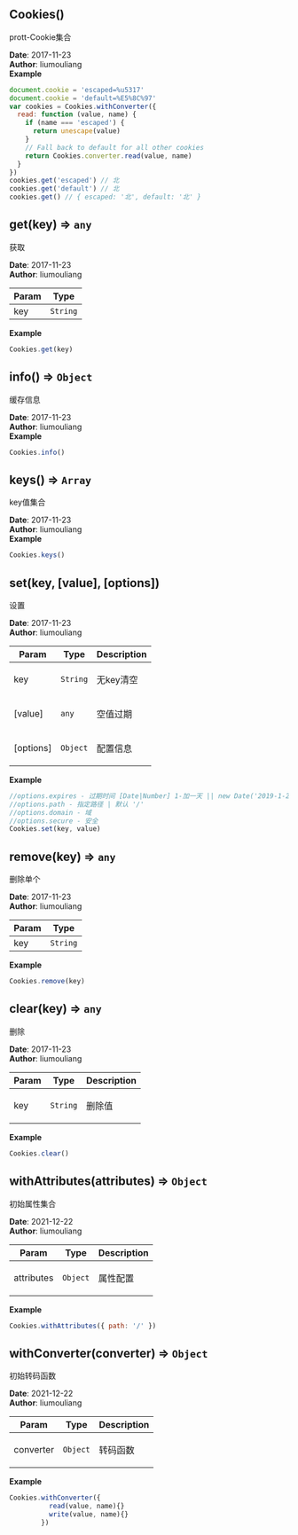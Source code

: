 ## Cookies()
<p>prott-Cookie集合</p>

**Date**: 2017-11-23  
**Author**: liumouliang  
**Example**  
```javascript
document.cookie = 'escaped=%u5317'
document.cookie = 'default=%E5%8C%97'
var cookies = Cookies.withConverter({
  read: function (value, name) {
    if (name === 'escaped') {
      return unescape(value)
    }
    // Fall back to default for all other cookies
    return Cookies.converter.read(value, name)
  }
})
cookies.get('escaped') // 北
cookies.get('default') // 北
cookies.get() // { escaped: '北', default: '北' }
```
## get(key) ⇒ <code>any</code>
<p>获取</p>

**Date**: 2017-11-23  
**Author**: liumouliang  

| Param | Type |
| --- | --- |
| key | <code>String</code> | 

**Example**  
```javascript
Cookies.get(key)
```
## info() ⇒ <code>Object</code>
<p>缓存信息</p>

**Date**: 2017-11-23  
**Author**: liumouliang  
**Example**  
```javascript
Cookies.info()
```
## keys() ⇒ <code>Array</code>
<p>key值集合</p>

**Date**: 2017-11-23  
**Author**: liumouliang  
**Example**  
```javascript
Cookies.keys()
```
## set(key, [value], [options])
<p>设置</p>

**Date**: 2017-11-23  
**Author**: liumouliang  

| Param | Type | Description |
| --- | --- | --- |
| key | <code>String</code> | <p>无key清空</p> |
| [value] | <code>any</code> | <p>空值过期</p> |
| [options] | <code>Object</code> | <p>配置信息</p> |

**Example**  
```javascript
//options.expires - 过期时间 [Date|Number] 1-加一天 || new Date('2019-1-20')
//options.path - 指定路径 | 默认 '/'
//options.domain - 域
//options.secure - 安全
Cookies.set(key, value)
```
## remove(key) ⇒ <code>any</code>
<p>删除单个</p>

**Date**: 2017-11-23  
**Author**: liumouliang  

| Param | Type |
| --- | --- |
| key | <code>String</code> | 

**Example**  
```javascript
Cookies.remove(key)
```
## clear(key) ⇒ <code>any</code>
<p>删除</p>

**Date**: 2017-11-23  
**Author**: liumouliang  

| Param | Type | Description |
| --- | --- | --- |
| key | <code>String</code> | <p>删除值|默认全部删除</p> |

**Example**  
```javascript
Cookies.clear()
```
## withAttributes(attributes) ⇒ <code>Object</code>
<p>初始属性集合</p>

**Date**: 2021-12-22  
**Author**: liumouliang  

| Param | Type | Description |
| --- | --- | --- |
| attributes | <code>Object</code> | <p>属性配置</p> |

**Example**  
```javascript
Cookies.withAttributes({ path: '/' })
```
## withConverter(converter) ⇒ <code>Object</code>
<p>初始转码函数</p>

**Date**: 2021-12-22  
**Author**: liumouliang  

| Param | Type | Description |
| --- | --- | --- |
| converter | <code>Object</code> | <p>转码函数</p> |

**Example**  
```javascript
Cookies.withConverter({
          read(value, name){}
          write(value, name){}
        })
```
